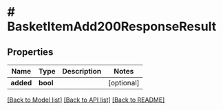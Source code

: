 # # BasketItemAdd200ResponseResult

## Properties

Name | Type | Description | Notes
------------ | ------------- | ------------- | -------------
**added** | **bool** |  | [optional]

[[Back to Model list]](../../README.md#models) [[Back to API list]](../../README.md#endpoints) [[Back to README]](../../README.md)
